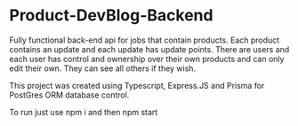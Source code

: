 # Product-DevBlog-Backend

Fully functional back-end api for jobs that contain products. Each product contains an update and each update has update points.
There are users and each user has control and ownership over their own products and can only edit their own. They can see all others if they wish.

This project was created using Typescript, Express.JS and Prisma for PostGres ORM database control.

To run just use npm i and then npm start
